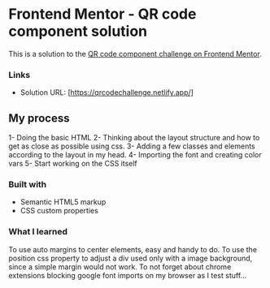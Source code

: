 # Frontend Mentor - QR code component solution

This is a solution to the [QR code component challenge on Frontend Mentor](https://www.frontendmentor.io/challenges/qr-code-component-iux_sIO_H).

### Links

- Solution URL: [https://qrcodechallenge.netlify.app/]

## My process

1- Doing the basic HTML
2- Thinking about the layout structure and how to get as close as possible using css.
3- Adding a few classes and elements according to the layout in my head.
4- Importing the font and creating color vars
5- Start working on the CSS itself

### Built with

- Semantic HTML5 markup
- CSS custom properties

### What I learned

To use auto margins to center elements, easy and handy to do.
To use the position css property to adjust a div used only with a image background, since a simple margin would not work.
To not forget about chrome extensions blocking google font imports on my browser as I test stuff...
